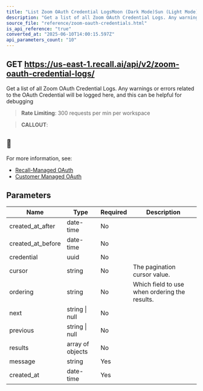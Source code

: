 ```yaml
---
title: "List Zoom OAuth Credential LogsMoon (Dark Mode)Sun (Light Mode)"
description: "Get a list of all Zoom OAuth Credential Logs. Any warnings or errors related to the OAuth Credential will be logged here, and this can be helpful for debugging. This endpoint is rate limited to: 300 requests per min per workspace"
source_file: "reference/zoom-oauth-credentials.html"
is_api_reference: "true"
converted_at: "2025-06-10T14:00:15.597Z"
api_parameters_count: "10"
---
```

## GET https://us-east-1.recall.ai/api/v2/zoom-oauth-credential-logs/

Get a list of all Zoom OAuth Credential Logs. Any warnings or errors related to the OAuth Credential will be logged here, and this can be helpful for debugging

> **Rate Limiting**: 300 requests per min per workspace

> **CALLOUT**:

## 📘

For more information, see:
- [Recall-Managed OAuth](/docs/recall-managed-oauth#calling-the-recall-api)
- [Customer Managed OAuth](/docs/customer-managed-oauth#registering-the-callback-url-in-the-recall-api)
## Parameters

| Name | Type | Required | Description |
| --- | --- | --- | --- |
| created_at_after | date-time | No |  |
| created_at_before | date-time | No |  |
| credential | uuid | No |  |
| cursor | string | No | The pagination cursor value. |
| ordering | string | No | Which field to use when ordering the results. |
| next | string \| null | No |  |
| previous | string \| null | No |  |
| results | array of objects | No |  |
| message | string | Yes |  |
| created_at | date-time | Yes |  |
